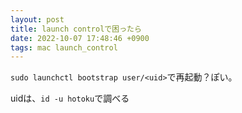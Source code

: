 ```yaml
---
layout: post
title: launch controlで困ったら
date: 2022-10-07 17:48:46 +0900
tags: mac launch_control
---
```


`sudo launchctl bootstrap user/<uid>`で再起動？ぽい。

uidは、`id -u hotoku`で調べる
